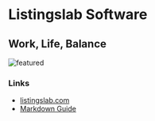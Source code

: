 # Listingslab Software

## Work, Life, Balance

![featured](https://listingslab.com/svg/featured/team.svg)

### Links
- [listingslab.com](https://listingslab.com/mothership)
- [Markdown Guide](https://docs.github.com/github/writing-on-github/getting-started-with-writing-and-formatting-on-github/basic-writing-and-formatting-syntax)
